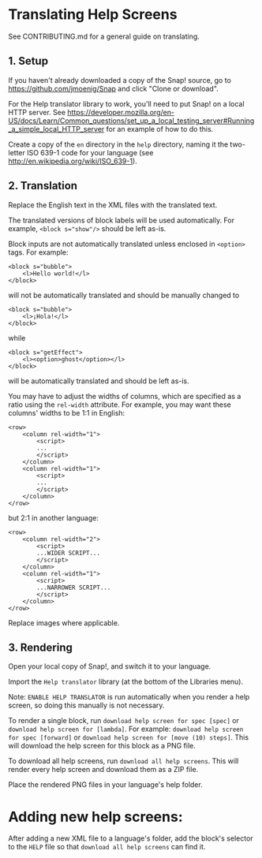 # Translating Help Screens

See CONTRIBUTING.md for a general guide on translating.

## 1. Setup

If you haven't already downloaded a copy of the Snap! source, go to
<https://github.com/jmoenig/Snap> and click "Clone or download".

For the Help translator library to work, you'll need to put Snap! on a local HTTP
server. See <https://developer.mozilla.org/en-US/docs/Learn/Common_questions/set_up_a_local_testing_server#Running_a_simple_local_HTTP_server>
for an example of how to do this.

Create a copy of the `en` directory in the `help` directory, naming it the
two-letter ISO 639-1 code for your language (see
<http://en.wikipedia.org/wiki/ISO_639-1>).

## 2. Translation

Replace the English text in the XML files with the translated text.

The translated versions of block labels will be used automatically. For example,
`<block s="show"/>` should be left as-is.

Block inputs are not automatically translated unless enclosed in `<option>` tags.
For example:
```
<block s="bubble">
    <l>Hello world!</l>
</block>
```
will not be automatically translated and should be manually changed to
```
<block s="bubble">
    <l>¡Hola!</l>
</block>
```
while
```
<block s="getEffect">
    <l><option>ghost</option></l>
</block>
```
will be automatically translated and should be left as-is.

You may have to adjust the widths of columns, which are specified as a ratio using
the `rel-width` attribute. For example, you may want these columns' widths to be
1:1 in English:
```
<row>
    <column rel-width="1">
        <script>
        ...
        </script>
    </column>
    <column rel-width="1">
        <script>
        ...
        </script>
    </column>
</row>
```
but 2:1 in another language:
```
<row>
    <column rel-width="2">
        <script>
        ...WIDER SCRIPT...
        </script>
    </column>
    <column rel-width="1">
        <script>
        ...NARROWER SCRIPT...
        </script>
    </column>
</row>
```

Replace images where applicable.

## 3. Rendering

Open your local copy of Snap!, and switch it to your language.

Import the `Help translator` library (at the bottom of the Libraries menu).

Note: `ENABLE HELP TRANSLATOR` is run automatically when you render a help screen,
so doing this manually is not necessary.

To render a single block, run `download help screen for spec [spec]` or
`download help screen for [lambda]`. For example: `download help screen for spec [forward]`
or `download help screen for [move (10) steps]`. This will download the help screen
for this block as a PNG file.

To download all help screens, run `download all help screens`. This will render
every help screen and download them as a ZIP file.

Place the rendered PNG files in your language's help folder.

# Adding new help screens:

After adding a new XML file to a language's folder, add the block's selector to the
`HELP` file so that `download all help screens` can find it.
